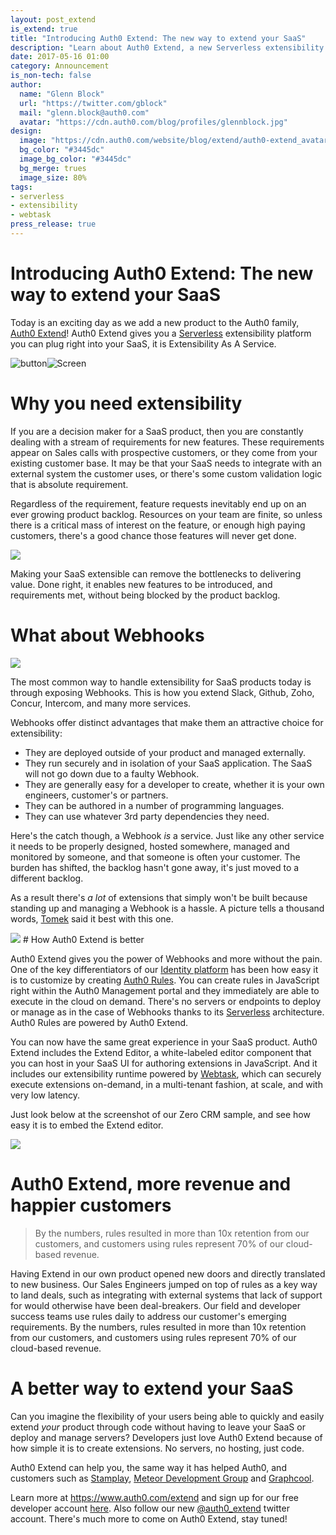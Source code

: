 ```yaml
---
layout: post_extend
is_extend: true
title: "Introducing Auth0 Extend: The new way to extend your SaaS"
description: "Learn about Auth0 Extend, a new Serverless extensibility platform which enables rapidly extending and customizing your SaaS"
date: 2017-05-16 01:00
category: Announcement
is_non-tech: false
author:
  name: "Glenn Block"
  url: "https://twitter.com/gblock"
  mail: "glenn.block@auth0.com"
  avatar: "https://cdn.auth0.com/blog/profiles/glennblock.jpg"
design:
  image: "https://cdn.auth0.com/website/blog/extend/auth0-extend_avatar.png"
  bg_color: "#3445dc"
  image_bg_color: "#3445dc"
  bg_merge: trues
  image_size: 80%
tags:
- serverless
- extensibility
- webtask
press_release: true
---
```

# Introducing Auth0 Extend: The new way to extend your SaaS 

Today is an exciting day as we add a new product to the Auth0 family, [Auth0 Extend](https://www.auth0.com/extend?utm_medium=blog&utm_campaign=extend_launch&utm_source=auth0.com)! Auth0 Extend gives you a [Serverless](https://martinfowler.com/articles/serverless.html) extensibility platform you can plug right into your SaaS, it is Extensibility As A Service.

<script src="//fast.wistia.com/embed/medias/gdmdh89ehj.jsonp" async></script>
<script src="//fast.wistia.com/assets/external/E-v1.js" async></script>


<div class="empower-video-button wistia_embed wistia_async_gdmdh89ehj popover=true popoverContent=html"><img class="video-button" src="https://cdn.auth0.com/website/auth0-extend/icons/empower-button-video.svg" alt="button"><img class="video-screen" src="https://cdn.auth0.com/website/auth0-extend/images/empower-screen-video.jpg" alt="Screen"></div>

# Why you need extensibility

If you are a decision maker for a SaaS product, then you are constantly dealing with a stream of requirements for new features. These requirements appear on Sales calls with prospective customers, or they come from your existing customer base. It may be that your SaaS needs to integrate with an external system the customer uses, or there's some custom validation logic that is absolute requirement. 

Regardless of the requirement, feature requests inevitably end up on an ever growing product backlog. Resources on your team are finite, so unless there is a critical mass of interest on the feature, or enough high paying customers, there's a good chance those features will never get done.
<p><p><p>
<img src="https://cdn.auth0.com/website/blog/extend_launch_dibert.jpg"/>
<p>

Making your SaaS extensible can remove the bottlenecks to delivering value. Done right, it enables new features to be introduced, and requirements met, without being blocked by the product backlog.

# What about Webhooks

<img src="https://cdn.auth0.com/website/blog/extend/flow.png"/>

The most common way to handle extensibility for SaaS products today is through exposing Webhooks. This is how you extend Slack, Github, Zoho, Concur, Intercom, and many more services. 

Webhooks offer distinct advantages that make them an attractive choice for extensibility:

* They are deployed outside of your product and managed externally.
* They run securely and in isolation of your SaaS application. The SaaS will not go down due to a faulty Webhook.
* They are generally easy for a developer to create, whether it is your own engineers, customer's or partners.
* They can be authored in a number of programming languages.
* They can use whatever 3rd party dependencies they need.

Here's the catch though, a Webhook _is_ a service. Just like any other service it needs to be properly designed, hosted somewhere, managed and monitored by someone, and that someone is often your customer. The burden has shifted, the backlog hasn't gone away, it's just moved to a different backlog. 

As a result there's _a lot_ of extensions that simply won't be built because standing up and managing a Webhook is a hassle. A picture tells a thousand words, [Tomek](https://tomasz.janczuk.org/) said it best with this one.

<img src="https://cdn.auth0.com/website/blog/extend/graph.png"/>
# How Auth0 Extend is better

Auth0 Extend gives you the power of Webhooks and more without the pain.
One of the key differentiators of our [Identity platform](https://auth0.com/how-it-works) has been how easy it is to customize by creating [Auth0 Rules](https://auth0.com/docs/rules). You can create rules in JavaScript right within the Auth0 Management portal and they immediately are able to execute in the cloud on demand. There's no servers or endpoints to deploy or manage as in the case of Webhooks thanks to its [Serverless](https://martinfowler.com/articles/serverless.html) architecture. Auth0 Rules are powered by Auth0 Extend. 

You can now have the same great experience in your SaaS product. Auth0 Extend includes the Extend Editor, a white-labeled editor component that you can host in your SaaS UI for authoring extensions in JavaScript. And it includes our extensibility runtime powered by [Webtask](https://webtask.io), which can securely execute extensions on-demand, in a multi-tenant fashion, at scale, and with very low latency.

Just look below at the screenshot of our Zero CRM sample, and see how easy it is to embed the Extend editor.

<img src="https://cdn.auth0.com/website/blog/extend/screenshot-editor.png"/>

# Auth0 Extend, more revenue and happier customers

> By the numbers, rules resulted in more than 10x retention from our customers, 
> and customers using rules represent 70% of our cloud-based revenue.

Having Extend in our own product opened new doors and directly translated to new business. Our Sales Engineers jumped on top of rules as a key way to land deals, such as integrating with external systems that lack of support for would otherwise have been deal-breakers. Our field and developer success teams use rules daily to address our customer's emerging requirements. By the numbers, rules resulted in more than 10x retention from our customers, and customers using rules represent 70% of our cloud-based revenue.

# A better way to extend your SaaS

Can you imagine the flexibility of your users being able to quickly and easily extend _your_ product through code without having to leave your SaaS or deploy and manage servers? Developers just love Auth0 Extend because of how simple it is to create extensions. No servers, no hosting, just code.

Auth0 Extend can help you, the same way it has helped Auth0, and customers such as [Stamplay](https://stamplay.com), [Meteor Development Group](https://meteor.com) and [Graphcool](https://gviraph.cool). 

Learn more at https://www.auth0.com/extend and sign up for our free developer account [here](https://www.auth0.com/try). Also follow our new [@auth0_extend](https://twitter.com/auth0_extend) twitter account. There's much more to come on Auth0 Extend, stay tuned!

